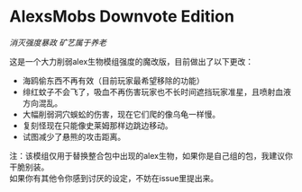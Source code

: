 # AlexsMobs Downvote Edition
 
*消灭强度暴政  矿艺属于养老*

这是一个大力削弱alex生物模组强度的魔改版，目前做出了以下更改：
- 海鸥偷东西不再有效（目前玩家最希望移除的功能）
- 绯红蚊子不会飞了，吸血不再伤害玩家也不长时间遮挡玩家准星，且喷射血液方向混乱。
- 大幅削弱洞穴蜈蚣的伤害，现在它们爬的像乌龟一样慢。
- 复刻怪现在只能像史莱姆那样边跳边移动。
- 试图减少了悬熊的攻击距离。

注：该模组仅用于替换整合包中出现的alex生物，如果你是自己组的包，我建议你干脆别装。<br>如果你有其他令你感到讨厌的设定，不妨在issue里提出来。